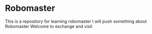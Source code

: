 # Robomaster
This is a repository for learning robomaster
I will push something about Robomaster
Welcome to exchange and visit

